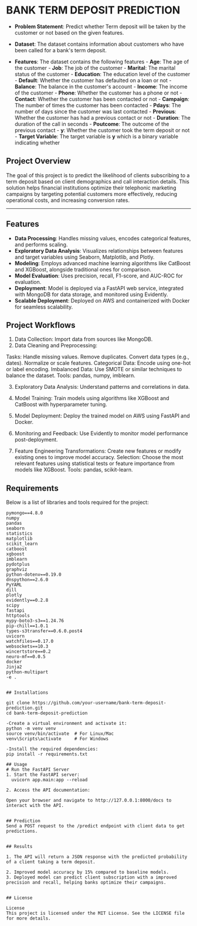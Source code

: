 # BANK TERM DEPOSIT PREDICTION
 -  **Problem Statement**: Predict whether Term deposit will be taken by the customer or not  based on the given features.

 -  **Dataset**: The dataset contains information about customers who have been called for a bank's term deposit.

 -  **Features**:  The dataset contains the following features
        - **Age**: The age of the customer
        - **Job**: The job of the customer
        - **Marital**: The marital status of the customer
        - **Education**: The education level of the customer
        - **Default**: Whether the customer has defaulted on a loan or not
        - **Balance**: The balance in the customer's account
        - **Income**: The income of the customer
        - **Phone**: Whether the customer has a phone or not
        - **Contact**: Whether the customer has been contacted or not
        - **Campaign**: The number of times the customer has been contacted
        - **Pdays**: The number of days since the customer was last contacted
        - **Previous**: Whether the customer has had a previous contact or not
        - **Duration**: The duration of the call in seconds
        - **Poutcome**: The outcome of the previous contact
        - **y**: Whether the customer took the term deposit or not
        -  **Target Variable**: The target variable is **y** which is a binary variable indicating whether


## Project Overview
The goal of this project is to predict the likelihood of clients subscribing to a term deposit based on client demographics and call interaction details. This solution helps financial institutions optimize their telephonic marketing campaigns by targeting potential customers more effectively, reducing operational costs, and increasing conversion rates.

---

## Features
- **Data Processing**: Handles missing values, encodes categorical features, and performs scaling.
- **Exploratory Data Analysis**: Visualizes relationships between features and target variables using Seaborn, Matplotlib, and Plotly.
- **Modeling**: Employs advanced machine learning algorithms like CatBoost and XGBoost, alongside traditional ones for comparison.
- **Model Evaluation**: Uses precision, recall, F1-score, and AUC-ROC for evaluation.
- **Deployment**: Model is deployed via a FastAPI web service, integrated with MongoDB for data storage, and monitored using Evidently.
- **Scalable Deployment**: Deployed on AWS and containerized with Docker for seamless scalability.

## Project Workflows

1. Data Collection: Import data from sources like MongoDB.
2. Data Cleaning and Preprocessing: 
   
Tasks:
Handle missing values.
Remove duplicates.
Convert data types (e.g., dates).
Normalize or scale features.
Categorical Data: Encode using one-hot or label encoding.
Imbalanced Data: Use SMOTE or similar techniques to balance the dataset.
Tools: pandas, numpy, imblearn.

3. Exploratory Data Analysis: Understand patterns and correlations in data.


4. Model Training: Train models using algorithms like XGBoost and CatBoost with hyperparameter tuning.
5. Model Deployment: Deploy the trained model on AWS using FastAPI and Docker.
6. Monitoring and Feedback: Use Evidently to monitor model performance post-deployment.

7. Feature Engineering
Transformations: Create new features or modify existing ones to improve model accuracy.
Selection: Choose the most relevant features using statistical tests or feature importance from models like XGBoost.
Tools: pandas, scikit-learn.

## Requirements
Below is a list of libraries and tools required for the project:

```plaintext
pymongo==4.8.0
numpy
pandas
seaborn
statistics
matplotlib
scikit_learn
catboost
xgboost
imblearn
pydotplus
graphviz
python-dotenv==0.19.0
dnspython==2.6.0
PyYAML
dill
plotly
evidently==0.2.8
scipy
fastapi
httptools
mypy-boto3-s3==1.24.76
pip-chill==1.0.1
types-s3transfer==0.6.0.post4
uvicorn
watchfiles==0.17.0
websockets==10.3
wincertstore==0.2
neuro-mf==0.0.5
docker
Jinja2
python-multipart
-e .


## Installations

git clone https://github.com/your-username/bank-term-deposit-prediction.git
cd bank-term-deposit-prediction

-Create a virtual environment and activate it:
python -m venv venv
source venv/bin/activate  # For Linux/Mac
venv\Scripts\activate     # For Windows

-Install the required dependencies:
pip install -r requirements.txt

## Usage
# Run the FastAPI Server
1. Start the FastAPI server:
  uvicorn app.main:app --reload

2. Access the API documentation:

Open your browser and navigate to http://127.0.0.1:8000/docs to interact with the API.


## Prediction
Send a POST request to the /predict endpoint with client data to get predictions.


## Results

1. The API will return a JSON response with the predicted probability of a client taking a term deposit.

2. Improved model accuracy by 15% compared to baseline models.
3. Deployed model can predict client subscription with a improved precision and recall, helping banks optimize their campaigns.


## License

License
This project is licensed under the MIT License. See the LICENSE file for more details.
